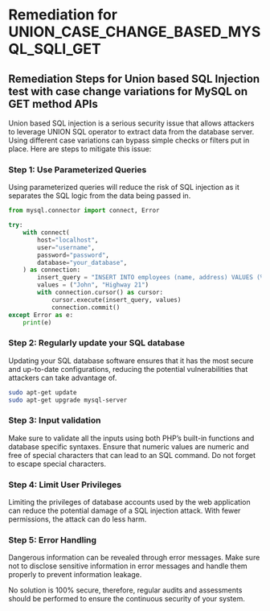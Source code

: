 # Remediation for UNION_CASE_CHANGE_BASED_MYSQL_SQLI_GET

## Remediation Steps for Union based SQL Injection test with case change variations for MySQL on GET method APIs

Union based SQL injection is a serious security issue that allows attackers to leverage UNION SQL operator to extract data from the database server. Using different case variations can bypass simple checks or filters put in place. Here are steps to mitigate this issue:

### Step 1: Use Parameterized Queries 

Using parameterized queries will reduce the risk of SQL injection as it separates the SQL logic from the data being passed in.
```python
from mysql.connector import connect, Error

try:
    with connect(
        host="localhost",
        user="username",
        password="password",
        database="your_database",
    ) as connection:
        insert_query = "INSERT INTO employees (name, address) VALUES (%s, %s)"
        values = ("John", "Highway 21")
        with connection.cursor() as cursor:
            cursor.execute(insert_query, values)
            connection.commit()
except Error as e:
    print(e)
```
### Step 2: Regularly update your SQL database 
Updating your SQL database software ensures that it has the most secure and up-to-date configurations, reducing the potential vulnerabilities that attackers can take advantage of.

```bash
sudo apt-get update
sudo apt-get upgrade mysql-server
```
### Step 3: Input validation
Make sure to validate all the inputs using both PHP’s built-in functions and database specific syntaxes. Ensure that numeric values are numeric and free of special characters that can lead to an SQL command. Do not forget to escape special characters.

### Step 4: Limit User Privileges
Limiting the privileges of database accounts used by the web application can reduce the potential damage of a SQL injection attack. With fewer permissions, the attack can do less harm.

### Step 5: Error Handling
Dangerous information can be revealed through error messages. Make sure not to disclose sensitive information in error messages and handle them properly to prevent information leakage. 

No solution is 100% secure, therefore, regular audits and assessments should be performed to ensure the continuous security of your system.
